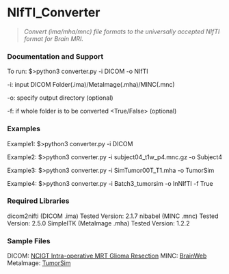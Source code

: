 # NIfTI_Converter
>*Convert (ima/mha/mnc) file formats to the universally accepted NIfTI format for Brain MRI.*

### Documentation and Support
To run: 
$>python3 converter.py -i DICOM -o NIfTI

-i: input DICOM Folder(.ima)/MetaImage(.mha)/MINC(.mnc)

-o: specify output directory (optional)

-f: if whole folder is to be converted <True/False> (optional)

### Examples
Example1:
$>python3 converter.py -i DICOM

Example2:
$>python3 converter.py -i subject04_t1w_p4.mnc.gz -o Subject4

Example3:
$>python3 converter.py -i SimTumor00T_T1.mha -o TumorSim

Example4: 
$>python3 converter.py -i Batch3_tumorsim -o InNIfTI -f True

### Required Libraries 
dicom2nifti (DICOM     .ima)  Tested Version: 2.1.7
nibabel     (MINC      .mnc)  Tested Version: 2.5.0
SimpleITK   (MetaImage .mha)  Tested Version: 1.2.2 

### Sample Files
DICOM: [NCIGT Intra-operative MRT Glioma Resection](https://central.xnat.org/app/action/DisplayItemAction/search_element/xnat%3AprojectData/search_field/xnat%3AprojectData.ID/search_value/IGT_GLIOMA)
MINC: [BrainWeb](https://brainweb.bic.mni.mcgill.ca/brainweb/anatomic_normal_20.html)
MetaImage: [TumorSim](https://www.nitrc.org/projects/tumorsim/)
